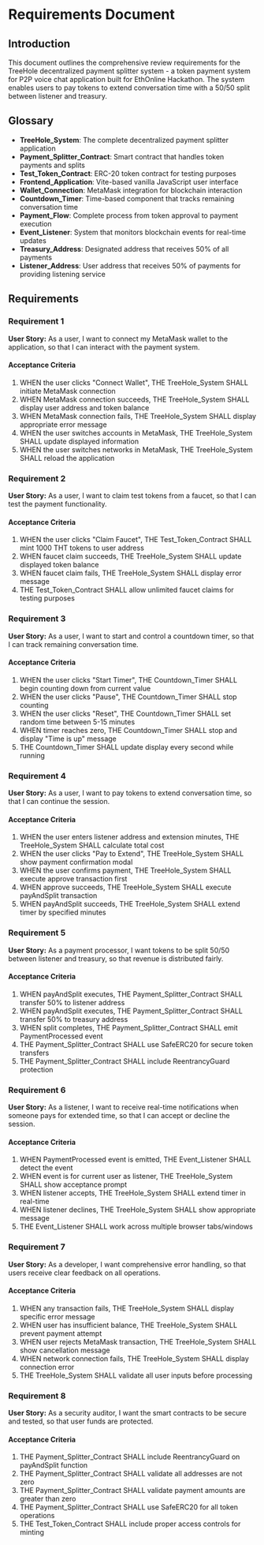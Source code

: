 # Requirements Document

## Introduction

This document outlines the comprehensive review requirements for the TreeHole decentralized payment splitter system - a token payment system for P2P voice chat application built for EthOnline Hackathon. The system enables users to pay tokens to extend conversation time with a 50/50 split between listener and treasury.

## Glossary

- **TreeHole_System**: The complete decentralized payment splitter application
- **Payment_Splitter_Contract**: Smart contract that handles token payments and splits
- **Test_Token_Contract**: ERC-20 token contract for testing purposes
- **Frontend_Application**: Vite-based vanilla JavaScript user interface
- **Wallet_Connection**: MetaMask integration for blockchain interaction
- **Countdown_Timer**: Time-based component that tracks remaining conversation time
- **Payment_Flow**: Complete process from token approval to payment execution
- **Event_Listener**: System that monitors blockchain events for real-time updates
- **Treasury_Address**: Designated address that receives 50% of all payments
- **Listener_Address**: User address that receives 50% of payments for providing listening service

## Requirements

### Requirement 1

**User Story:** As a user, I want to connect my MetaMask wallet to the application, so that I can interact with the payment system.

#### Acceptance Criteria

1. WHEN the user clicks "Connect Wallet", THE TreeHole_System SHALL initiate MetaMask connection
2. WHEN MetaMask connection succeeds, THE TreeHole_System SHALL display user address and token balance
3. WHEN MetaMask connection fails, THE TreeHole_System SHALL display appropriate error message
4. WHEN the user switches accounts in MetaMask, THE TreeHole_System SHALL update displayed information
5. WHEN the user switches networks in MetaMask, THE TreeHole_System SHALL reload the application

### Requirement 2

**User Story:** As a user, I want to claim test tokens from a faucet, so that I can test the payment functionality.

#### Acceptance Criteria

1. WHEN the user clicks "Claim Faucet", THE Test_Token_Contract SHALL mint 1000 THT tokens to user address
2. WHEN faucet claim succeeds, THE TreeHole_System SHALL update displayed token balance
3. WHEN faucet claim fails, THE TreeHole_System SHALL display error message
4. THE Test_Token_Contract SHALL allow unlimited faucet claims for testing purposes

### Requirement 3

**User Story:** As a user, I want to start and control a countdown timer, so that I can track remaining conversation time.

#### Acceptance Criteria

1. WHEN the user clicks "Start Timer", THE Countdown_Timer SHALL begin counting down from current value
2. WHEN the user clicks "Pause", THE Countdown_Timer SHALL stop counting
3. WHEN the user clicks "Reset", THE Countdown_Timer SHALL set random time between 5-15 minutes
4. WHEN timer reaches zero, THE Countdown_Timer SHALL stop and display "Time is up" message
5. THE Countdown_Timer SHALL update display every second while running

### Requirement 4

**User Story:** As a user, I want to pay tokens to extend conversation time, so that I can continue the session.

#### Acceptance Criteria

1. WHEN the user enters listener address and extension minutes, THE TreeHole_System SHALL calculate total cost
2. WHEN the user clicks "Pay to Extend", THE TreeHole_System SHALL show payment confirmation modal
3. WHEN the user confirms payment, THE TreeHole_System SHALL execute approve transaction first
4. WHEN approve succeeds, THE TreeHole_System SHALL execute payAndSplit transaction
5. WHEN payAndSplit succeeds, THE TreeHole_System SHALL extend timer by specified minutes

### Requirement 5

**User Story:** As a payment processor, I want tokens to be split 50/50 between listener and treasury, so that revenue is distributed fairly.

#### Acceptance Criteria

1. WHEN payAndSplit executes, THE Payment_Splitter_Contract SHALL transfer 50% to listener address
2. WHEN payAndSplit executes, THE Payment_Splitter_Contract SHALL transfer 50% to treasury address
3. WHEN split completes, THE Payment_Splitter_Contract SHALL emit PaymentProcessed event
4. THE Payment_Splitter_Contract SHALL use SafeERC20 for secure token transfers
5. THE Payment_Splitter_Contract SHALL include ReentrancyGuard protection

### Requirement 6

**User Story:** As a listener, I want to receive real-time notifications when someone pays for extended time, so that I can accept or decline the session.

#### Acceptance Criteria

1. WHEN PaymentProcessed event is emitted, THE Event_Listener SHALL detect the event
2. WHEN event is for current user as listener, THE TreeHole_System SHALL show acceptance prompt
3. WHEN listener accepts, THE TreeHole_System SHALL extend timer in real-time
4. WHEN listener declines, THE TreeHole_System SHALL show appropriate message
5. THE Event_Listener SHALL work across multiple browser tabs/windows

### Requirement 7

**User Story:** As a developer, I want comprehensive error handling, so that users receive clear feedback on all operations.

#### Acceptance Criteria

1. WHEN any transaction fails, THE TreeHole_System SHALL display specific error message
2. WHEN user has insufficient balance, THE TreeHole_System SHALL prevent payment attempt
3. WHEN user rejects MetaMask transaction, THE TreeHole_System SHALL show cancellation message
4. WHEN network connection fails, THE TreeHole_System SHALL display connection error
5. THE TreeHole_System SHALL validate all user inputs before processing

### Requirement 8

**User Story:** As a security auditor, I want the smart contracts to be secure and tested, so that user funds are protected.

#### Acceptance Criteria

1. THE Payment_Splitter_Contract SHALL include ReentrancyGuard on payAndSplit function
2. THE Payment_Splitter_Contract SHALL validate all addresses are not zero
3. THE Payment_Splitter_Contract SHALL validate payment amounts are greater than zero
4. THE Payment_Splitter_Contract SHALL use SafeERC20 for all token operations
5. THE Test_Token_Contract SHALL include proper access controls for minting